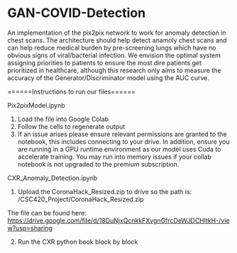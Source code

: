 # GAN-COVID-Detection
An implementation of the pix2pix network to work for anomaly detection in chest scans. The architecture should help detect anamoly chest scans and can help reduce medical burden by pre-screening lungs which have no obvious signs of viral/bacterial infection. We envision the optimal system assigning priorities to patients to ensure the most dire patients get prioritized in healthcare, although this research only aims to measure the accuracy of the Generator/Discriminator model using the AUC curve.

======Instructions to run our files======

Pix2pixModel.ipynb

1) Load the file into Google Colab
2) Follow the cells to regenerate output
3) If an issue arises please ensure relevant permissions are granted to the notebook, this includes connecting to your drive. In addition, ensure you are running in a GPU runtime environment as our model uses Cuda to accelerate training. You may run into memory issues if your collab notebook is not upgraded to the premium subscription.

CXR_Anomaly_Detection.ipynb

1) Upload the CoronaHack_Resized.zip to drive so the path is: /CSC420_Project/CoronaHack_Resized.zip

The file can be found here: https://drive.google.com/file/d/18DuNjxQcnkkFXvgnGfrcDeWJDCHltkH-/view?usp=sharing

2) Run the CXR python book block by block
